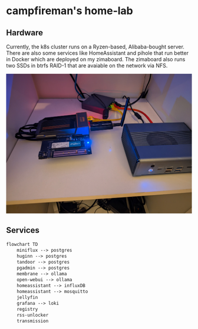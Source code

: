# campfireman's home-lab

## Hardware

Currently, the k8s cluster runs on a Ryzen-based, Alibaba-bought server. There are also some services like HomeAssistant and pihole that run better in Docker which are deployed on my zimaboard. The zimaboard also runs two SSDs in btrfs RAID-1 that are avaiable on the network via NFS.

![hardware](./docs/hardware.jpg)

## Services

```mermaid
flowchart TD
    miniflux --> postgres
    huginn --> postgres
    tandoor --> postgres
    pgadmin --> postgres
    membrane --> ollama
    open-webui --> ollama
    homeassistant --> influxDB
    homeassistant --> mosquitto
    jellyfin
    grafana --> loki
    registry
    rss-unlocker
    transmission
```
